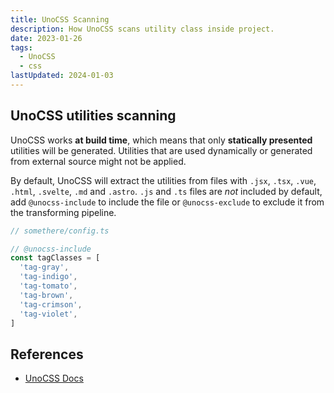 ```yaml
---
title: UnoCSS Scanning
description: How UnoCSS scans utility class inside project.
date: 2023-01-26
tags:
  - UnoCSS
  - css
lastUpdated: 2024-01-03
---
```


## UnoCSS utilities scanning

UnoCSS works **at build time**, which means that only **statically presented** utilities will be generated. Utilities that are used dynamically or generated from external source might not be applied.

By default, UnoCSS will extract the utilities from files with `.jsx`, `.tsx`, `.vue`, `.html`, `.svelte`, `.md` and `.astro`. `.js` and `.ts` files are _not_ included by default, add `@unocss-include` to include the file or `@unocss-exclude` to exclude it from the transforming pipeline.

```ts
// somethere/config.ts

// @unocss-include
const tagClasses = [
  'tag-gray',
  'tag-indigo',
  'tag-tomato',
  'tag-brown',
  'tag-crimson',
  'tag-violet',
]
```

## References

- [UnoCSS Docs](https://github.com/unocss/unocss#scanning)
